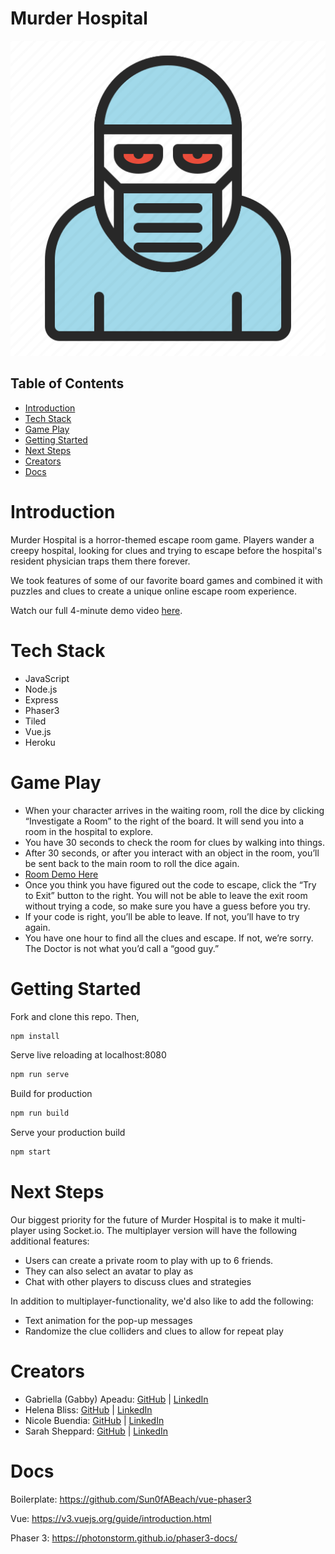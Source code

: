 # Murder Hospital

![Surgeon](src/game/assets/background/horror-doc.png)

## Table of Contents

- [Introduction](#introduction)
- [Tech Stack](#tech-stack)
- [Game Play](#game-play)
- [Getting Started](#getting-started)
- [Next Steps](#next-steps)
- [Creators](#creators)
- [Docs](#docs)

# Introduction

Murder Hospital is a horror-themed escape room game. Players wander a creepy hospital, looking for clues and trying to escape before the hospital's resident physician traps them there forever.

We took features of some of our favorite board games and combined it with puzzles and clues to create a unique online escape room experience.

Watch our full 4-minute demo video [here](linktbd).

# Tech Stack

- JavaScript
- Node.js
- Express
- Phaser3
- Tiled
- Vue.js
- Heroku



# Game Play
- When your character arrives in the waiting room, roll the dice by clicking “Investigate a Room” to the right of the board. It will send you into a room in the hospital to explore.
- You have 30 seconds to check the room for clues by walking into things.
- After 30 seconds, or after you interact with an object in the room, you’ll be sent back to the main room to roll the dice again.
- [Room Demo Here](https://www.screencast.com/t/6r0m8kWhCun)
- Once you think you have figured out the code to escape, click the “Try to Exit” button to the right. You will not be able to leave the exit room without trying a code, so make sure you have a guess before you try.
- If your code is right, you’ll be able to leave. If not, you’ll have to try again.
- You have one hour to find all the clues and escape. If not, we’re sorry. The Doctor is not what you’d call a “good guy.”

# Getting Started

Fork and clone this repo. Then,
````javascript
npm install
````
Serve live reloading at localhost:8080
````javascript
npm run serve
````
Build for production
````javascript
npm run build
````
Serve your production build
```javascript
npm start
````

# Next Steps

Our biggest priority for the future of Murder Hospital is to make it multi-player using Socket.io. The multiplayer version will have the following additional features:
- Users can create a private room to play with up to 6 friends.
- They can also select an avatar to play as
- Chat with other players to discuss clues and strategies

In addition to multiplayer-functionality, we'd also like to add the following:
- Text animation for the pop-up messages
- Randomize the clue colliders and clues to allow for repeat play

# Creators

* Gabriella (Gabby) Apeadu: [GitHub](https://github.com/gapeadu) | [LinkedIn](https://www.linkedin.com/in/gabriellaap/)
* Helena Bliss: [GitHub](https://github.com/hbliss2) | [LinkedIn](https://www.linkedin.com/in/helena-bliss/)
* Nicole Buendia: [GitHub](https://github.com/nbuendia) | [LinkedIn](https://www.linkedin.com/in/nicole-buendia/)
* Sarah Sheppard: [GitHub](https://github.com/sheppas) | [LinkedIn](https://www.linkedin.com/in/sheppas/)


# Docs
Boilerplate: https://github.com/Sun0fABeach/vue-phaser3

Vue: https://v3.vuejs.org/guide/introduction.html

Phaser 3: https://photonstorm.github.io/phaser3-docs/
